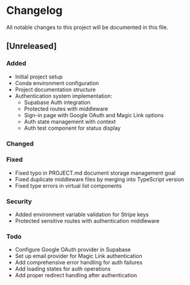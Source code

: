 # Changelog
All notable changes to this project will be documented in this file.

## [Unreleased]
### Added
- Initial project setup
- Conda environment configuration
- Project documentation structure
- Authentication system implementation:
  - Supabase Auth integration
  - Protected routes with middleware
  - Sign-in page with Google OAuth and Magic Link options
  - Auth state management with context
  - Auth test component for status display

### Changed

### Fixed
- Fixed typo in PROJECT.md document storage management goal
- Fixed duplicate middleware files by merging into TypeScript version
- Fixed type errors in virtual list components

### Security
- Added environment variable validation for Stripe keys
- Protected sensitive routes with authentication middleware

### Todo
- Configure Google OAuth provider in Supabase
- Set up email provider for Magic Link authentication
- Add comprehensive error handling for auth failures
- Add loading states for auth operations
- Add proper redirect handling after authentication
